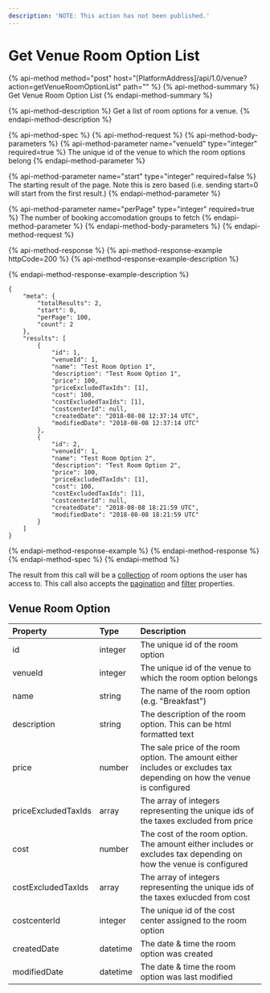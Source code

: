 ```yaml
---
description: 'NOTE: This action has not been published.'
---
```


# Get Venue Room Option List

{% api-method method="post" host="\[PlatformAddress\]/api/1.0/venue?action=getVenueRoomOptionList" path="" %}
{% api-method-summary %}
Get Venue Room Option List 
{% endapi-method-summary %}

{% api-method-description %}
Get a list of room options for a venue.
{% endapi-method-description %}

{% api-method-spec %}
{% api-method-request %}
{% api-method-body-parameters %}
{% api-method-parameter name="venueId" type="integer" required=true %}
The unique id of the venue to which the room options belong
{% endapi-method-parameter %}

{% api-method-parameter name="start" type="integer" required=false %}
The starting result of the page. Note this is zero based \(i.e. sending start=0 will start from the first result.\)
{% endapi-method-parameter %}

{% api-method-parameter name="perPage" type="integer" required=true %}
The number of booking accomodation groups to fetch
{% endapi-method-parameter %}
{% endapi-method-body-parameters %}
{% endapi-method-request %}

{% api-method-response %}
{% api-method-response-example httpCode=200 %}
{% api-method-response-example-description %}

{% endapi-method-response-example-description %}

```text
{
    "meta": {
        "totalResults": 2,
        "start": 0,
        "perPage": 100,
        "count": 2
    },
    "results": [
        {
            "id": 1,
            "venueId": 1,
            "name": "Test Room Option 1",
            "description": "Test Room Option 1",
            "price": 100,
            "priceExcludedTaxIds": [1],
            "cost": 100,
            "costExcludedTaxIds": [1],
            "costcenterId": null,
            "createdDate": "2018-08-08 12:37:14 UTC",
            "modifiedDate": "2018-08-08 12:37:14 UTC"
        },
        {
            "id": 2,
            "venueId": 1,
            "name": "Test Room Option 2",
            "description": "Test Room Option 2",
            "price": 100,
            "priceExcludedTaxIds": [1],
            "cost": 100,
            "costExcludedTaxIds": [1],
            "costcenterId": null,
            "createdDate": "2018-08-08 18:21:59 UTC",
            "modifiedDate": "2018-08-08 18:21:59 UTC"
        }
    ]
}
```
{% endapi-method-response-example %}
{% endapi-method-response %}
{% endapi-method-spec %}
{% endapi-method %}

The result from this call will be a [collection](../getting-started/interpreting-the-response/collections.md) of room options the user has access to. This call also accepts the [pagination](../getting-started/interpreting-the-response/pagination.md) and [filter](../getting-started/interpreting-the-response/filtering.md) properties.

## Venue Room Option

| Property | Type | Description |
| :--- | :--- | :--- |
| id | integer | The unique id of the room option |
| venueId | integer | The unique id of the venue to which the room option belongs |
| name | string | The name of the room option (e.g. "Breakfast") |
| description | string | The description of the room option. This can be html formatted text |
| price | number | The sale price of the room option. The amount either includes or excludes tax depending on how the venue is configured |
| priceExcludedTaxIds | array | The array of integers representing the unique ids of the taxes excluded from price |
| cost | number | The cost of the room option. The amount either includes or excludes tax depending on how the venue is configured |
| costExcludedTaxIds | array | The array of integers representing the unique ids of the taxes exlucded from cost |
| costcenterId | integer | The unique id of the cost center assigned to the room option |
| createdDate | datetime | The date & time the room option was created |
| modifiedDate | datetime | The date & time the room option was last modified |
